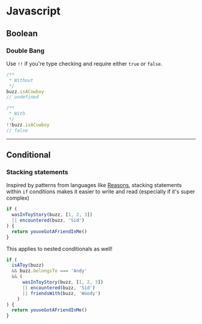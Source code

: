 # Javascript

## Boolean

### Double Bang

Use `!!` if you're type checking and require either `true` or `false`.

```js
/**
 * Without
 */
buzz.isACowboy
// undefined

/**
 * With
 */
!!buzz.isACowboy
// false
```


---


## Conditional

### Stacking statements

Inspired by patterns from languages like [Reasons](https://reasonml.github.io/), stacking statements within `if` conditions makes it easier to write and read (especially if it's super complex)

```js
if (
  wasInToyStory(buzz, [1, 2, 3])
  || encountered(buzz, 'Sid')
) {
  return youveGotAFriendInMe()
}
```

This applies to nested conditionals as well!

```js
if (
  isAToy(buzz)
  && buzz.belongsTo === 'Andy'
  && (
      wasInToyStory(buzz, [1, 2, 3])
      || encountered(buzz, 'Sid')
      || friendsWith(buzz, 'Woody')
    )
) {
  return youveGotAFriendInMe()
}
```
